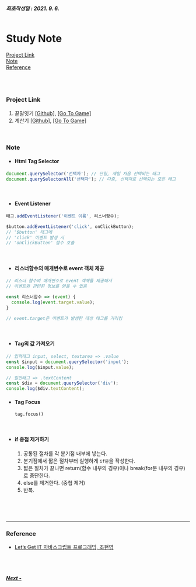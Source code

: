 ##### 최초작성일 : 2021. 9. 6.<br><br>

# Study Note

[Project Link](#project-link)  
[Note](#note)  
[Reference](#reference)

<br><br>

### Project Link

1. 끝말잇기 [[Github]](https://github.com/mansaout/word-relay), [[Go To Game]](https://mansaout.github.io/word-relay/)
2. 계산기 [[Github]](https://github.com/mansaout/calculator), [[Go To Game]](https://mansaout.github.io/calculator/)

<br>

### Note

- #### Html Tag Selector

```js
document.querySelector('선택자'); // 단일, 제일 처음 선택되는 태그
document.querySelectorAll('선택자'); // 다중, 선택자로 선택되는 모든 태그
```

<br>

- #### Event Listener

```js
태그.addEventListener('이벤트 이름', 리스너함수);

$button.addEventListener('click', onClickButton);
// '$button' 태그에
// 'click' 이벤트 발생 시
// 'onClickButton' 함수 호출
```

<br>

- #### 리스너함수의 매개변수로 event 객체 제공

```js
// 리스너 함수의 매개변수로 event 객체를 제공해서
// 이벤트와 관련된 정보를 얻을 수 있음

const 리스너함수 => (event) {
  console.log(event.target.value);
}

// event.target은 이벤트가 발생한 대상 태그를 가리킴
```

<br>

- #### Tag의 값 가져오기

```js
// 입력태그 input, select, textarea => .value
const $input = document.querySelector('input');
console.log($input.value);

// 일반태그 => .textContent
const $div = document.querySelector('div');
console.log($div.textContent);
```

- #### Tag Focus
  `tag.focus()`

<br>

- #### if 중첩 제거하기
  1. 공통된 절차를 각 분기점 내부에 넣는다.
  2. 분기점에서 짧은 절차부터 실행하게 `if문`을 작성한다.
  3. 짧은 절차가 끝나면 return(함수 내부의 경우)이나 break(for문 내부의 경우)로 중단한다.
  4. else를 제거한다. (중첩 제거)
  5. 반복.

```js

```

<br><br>

---

### **Reference**

- [Let’s Get IT 자바스크립트 프로그래밍, 조현영](http://www.kyobobook.co.kr/product/detailViewKor.laf?ejkGb=KOR&mallGb=KOR&barcode=9791165215873&orderClick=LAG&Kc=)

<br><br>

##### [Next - ]()
